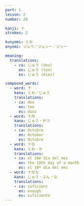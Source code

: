 ```yaml
---
part: 1
lesson: 2
number: 20

kanji: 十
strokes: 2

kunyomi: とお
onyomi: ジュウ／ジュッー／ジッー

meaning:
  translations:
    - ca: じゅう (deu)
      en: じゅう (ten)
      es: じゅう (diez)

compound_words:
  - word: 十
    kana: とお／じゅう
    translations:
    - ca: deu
      en: ten
      es: diez
  - word: 十月
    kana: じゅう・がつ
    translations:
    - ca: Octubre
      en: October
      es: Octubre
  - word: 十日
    kana: とお・か
    translations:
    - ca: el 10é dia del mes
      en: the 10th day of a month
      es: el 10º día del mes
  - word: 十分な
    kana: じゅう・ぶん・な
    translations:
    - ca: suficient
      en: enough
      es: suficiente
---
```

